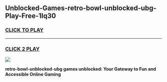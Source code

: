 
## Unblocked-Games-retro-bowl-unblocked-ubg-Play-Free-1lq30
<h3>
<a href="https://premium76.site?title=retro-bowl-unblocked-ubg&ref=12A">CLICK TO PLAY</a></h3>
<hr>

<h3>
<a href="https://premium76.site?title=retro-bowl-unblocked-ubg&ref=12A">CLICK 2 PLAY</a>
  
</h3>

<a href="https://premium76.site?title=retro-bowl-unblocked-ubg&ref=12A"><img src="https://clearcache.store/games.png"></a>


**retro-bowl-unblocked-ubg games unblocked: Your Gateway to Fun and Accessible Online Gaming**
